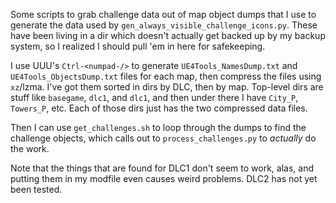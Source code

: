 Some scripts to grab challenge data out of map object dumps that I use
to generate the data used by `gen_always_visible_challenge_icons.py`.
These have been living in a dir which doesn't actually get backed up
by my backup system, so I realized I should pull 'em in here for
safekeeping.

I use UUU's `Ctrl-<numpad-/>` to generate `UE4Tools_NamesDump.txt`
and `UE4Tools_ObjectsDump.txt` files for each map, then compress
the files using `xz`/lzma.  I've got them sorted in dirs by DLC,
then by map.  Top-level dirs are stuff like `basegame`, `dlc1`,
and `dlc1`, and then under there I have `City_P`, `Towers_P`, etc.
Each of those dirs just has the two compressed data files.

Then I can use `get_challenges.sh` to loop through the dumps to
find the challenge objects, which calls out to `process_challenges.py`
to *actually* do the work.

Note that the things that are found for DLC1 don't seem to work,
alas, and putting them in my modfile even causes weird problems.  DLC2
has not yet been tested.
